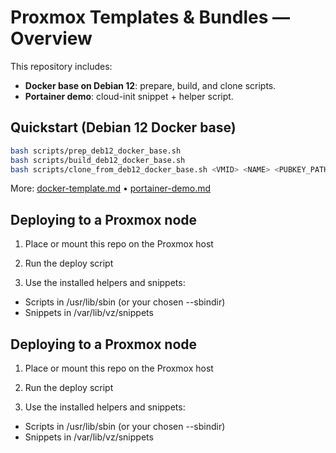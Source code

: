 # Proxmox Templates & Bundles — Overview

This repository includes:
- **Docker base on Debian 12**: prepare, build, and clone scripts.
- **Portainer demo**: cloud-init snippet + helper script.

## Quickstart (Debian 12 Docker base)

```bash
bash scripts/prep_deb12_docker_base.sh
bash scripts/build_deb12_docker_base.sh
bash scripts/clone_from_deb12_docker_base.sh <VMID> <NAME> <PUBKEY_PATH> <compose.yml-path>
```

More: [docker-template.md](./docker-template.md) • [portainer-demo.md](./portainer-demo.md)
## Deploying to a Proxmox node

1. Place or mount this repo on the Proxmox host
2. Run the deploy script

3. Use the installed helpers and snippets:
- Scripts in /usr/lib/sbin (or your chosen --sbindir)
- Snippets in /var/lib/vz/snippets
## Deploying to a Proxmox node

1. Place or mount this repo on the Proxmox host
2. Run the deploy script

3. Use the installed helpers and snippets:
- Scripts in /usr/lib/sbin (or your chosen --sbindir)
- Snippets in /var/lib/vz/snippets
